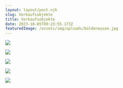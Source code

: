 ```yaml
---
layout: layout/post.njk
slug: Verkaufsobjekte
title: Verkaufsobjekte
date: 2023-10-05T09:23:55.173Z
featuredImage: /assets/img/uploads/baldeneysee.jpg
---
```

![](/assets/img/uploads/059627dd-e9aa-482c-8aeb-e645de30c99e-1446059762.jpeg)

![](/assets/img/uploads/9726393f-08a7-442f-8d53-5a51eccf9e28-1578127613.webp)

![](/assets/img/uploads/650755c3-e8cc-46f6-a9d3-d129baf06c41-1433760590.jpeg)

![](/assets/img/uploads/20220412_102743-scaled.jpg)

![](/assets/img/uploads/ccdf4fa0-128b-45df-af66-3185fcbaf9b9-1614240160.jpeg)